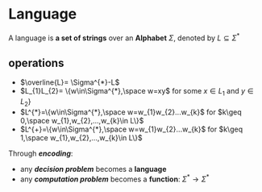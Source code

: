 # Language

A language is **a set of strings** over an **Alphabet** $\Sigma$, denoted by $L\subseteq \Sigma^{*}$

## operations

- $\overline{L}= \Sigma^{*}-L$
- $L_{1}L_{2}= \{w\in\Sigma^{*},\space w=xy$ for some $x \in L_{1}$ and $y \in L_{2}\}$
- $L^{*}=\{w\in\Sigma^{*},\space w=w_{1}w_{2}...w_{k}$ for $k\geq 0,\space w_{1},w_{2},...,w_{k}\in L\}$
- $L^{+}=\{w\in\Sigma^{*},\space w=w_{1}w_{2}...w_{k}$ for $k\geq 1,\space w_{1},w_{2},...,w_{k}\in L\}$

Through **_encoding_**:

- any **_decision problem_** becomes a **language**
- any **_computation problem_** becomes a **function**: $\Sigma^{*} \rightarrow \Sigma^{*}$
